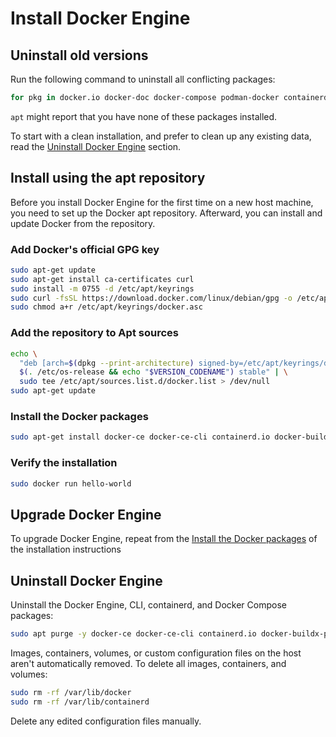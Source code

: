 # Install Docker Engine

## Uninstall old versions

Run the following command to uninstall all conflicting packages:

``` sh
for pkg in docker.io docker-doc docker-compose podman-docker containerd runc; do sudo apt remove $pkg; done
```

`apt` might report that you have none of these packages installed.

To start with a clean installation, and prefer to clean up any existing data, read the [Uninstall Docker Engine] section.

[uninstall Docker Engine]: #uninstall-docker-engine

## Install using the apt repository

Before you install Docker Engine for the first time on a new host machine, you need to set up the Docker apt repository. Afterward, you can install and update Docker from the repository.

### Add Docker's official GPG key

``` sh
sudo apt-get update
sudo apt-get install ca-certificates curl
sudo install -m 0755 -d /etc/apt/keyrings
sudo curl -fsSL https://download.docker.com/linux/debian/gpg -o /etc/apt/keyrings/docker.asc
sudo chmod a+r /etc/apt/keyrings/docker.asc
```

### Add the repository to Apt sources

``` sh
echo \
  "deb [arch=$(dpkg --print-architecture) signed-by=/etc/apt/keyrings/docker.asc] https://download.docker.com/linux/debian \
  $(. /etc/os-release && echo "$VERSION_CODENAME") stable" | \
  sudo tee /etc/apt/sources.list.d/docker.list > /dev/null
sudo apt-get update
```

### Install the Docker packages

``` sh
sudo apt-get install docker-ce docker-ce-cli containerd.io docker-buildx-plugin docker-compose-plugin
```

### Verify the installation

``` sh
sudo docker run hello-world
```

## Upgrade Docker Engine

To upgrade Docker Engine, repeat from the [Install the Docker packages] of the installation instructions

[Install the Docker packages]: #install-the-docker-packages

## Uninstall Docker Engine

Uninstall the Docker Engine, CLI, containerd, and Docker Compose packages:

``` sh
sudo apt purge -y docker-ce docker-ce-cli containerd.io docker-buildx-plugin docker-compose-plugin docker-ce-rootless-extras
```

Images, containers, volumes, or custom configuration files on the host aren't automatically removed. To delete all images, containers, and volumes:

``` sh
sudo rm -rf /var/lib/docker
sudo rm -rf /var/lib/containerd
```

Delete any edited configuration files manually.
